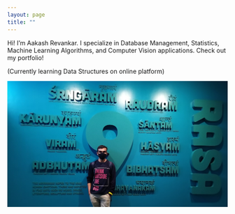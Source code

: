 ```yaml
---
layout: page
title: ""
---
```


Hi! I’m Aakash Revankar. I specialize in Database Management, Statistics, Machine Learning Algorithms, and Computer Vision applications. Check out my portfolio!

(Currently learning Data Structures on online platform)

![image](aakash_new2.png)

